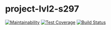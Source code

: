 # project-lvl2-s297
[![Maintainability](https://api.codeclimate.com/v1/badges/861ea64fd19139af70b4/maintainability)](https://codeclimate.com/github/fwlpe/project-lvl2-s297/maintainability)
[![Test Coverage](https://api.codeclimate.com/v1/badges/861ea64fd19139af70b4/test_coverage)](https://codeclimate.com/github/fwlpe/project-lvl2-s297/test_coverage)
[![Build Status](https://travis-ci.org/fwlpe/project-lvl1-s260.svg?branch=master)](https://travis-ci.org/fwlpe/project-lvl2-s297)
